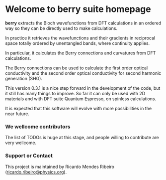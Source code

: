 # Welcome to berry suite homepage

**berry** extracts the Bloch wavefunctions from DFT calculations in an ordered way so they can be directly used to make calculations.

In practice it retrieves the wavefunctions and their gradients in reciprocal space totally ordered by unentangled bands, where continuity applies.

In particular, it calculates the Berry connections and curvatures from DFT calculations.

The Berry connections can be used to calculate the first order optical conductivity and the second order optical conductivity for second harmonic generation (SHG).

This version 0.3.1 is a nice step forward in the development of the code, but it still has many things to improve. 
So far it can only be used with 2D materials and with DFT suite Quantum Espresso, on spinless calculations.

It is expected that this software will evolve with more possibilities in the near future.

### We wellcome contributors

The list of TODOs is huge at this stage, and people willing to contribute are very wellcome.

### Support or Contact

This project is maintained by Ricardo Mendes Ribeiro (ricardo.ribeiro@physics.org).
